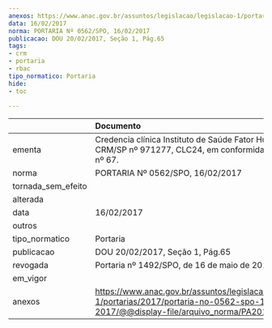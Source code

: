 ```yaml
---
anexos: https://www.anac.gov.br/assuntos/legislacao/legislacao-1/portarias/2017/portaria-no-0562-spo-16-02-2017/@@display-file/arquivo_norma/PA2017-0562.pdf
data: 16/02/2017
norma: PORTARIA Nº 0562/SPO, 16/02/2017
publicacao: DOU 20/02/2017, Seção 1, Pág.65
tags:
- crm
- portaria
- rbac
tipo_normatico: Portaria
hide: 
- toc 
 
---
```


|                    | Documento                                                                                                                                            |
|:-------------------|:-----------------------------------------------------------------------------------------------------------------------------------------------------|
| ementa             | Credencia clínica Instituto de Saúde Fator Humano Ltda., CRM/SP nº 971277, CLC24, em conformidade ao RBAC nº 67.                                     |
| norma              | PORTARIA Nº 0562/SPO, 16/02/2017                                                                                                                     |
| tornada_sem_efeito |                                                                                                                                                      |
| alterada           |                                                                                                                                                      |
| data               | 16/02/2017                                                                                                                                           |
| outros             |                                                                                                                                                      |
| tipo_normatico     | Portaria                                                                                                                                             |
| publicacao         | DOU 20/02/2017, Seção 1, Pág.65                                                                                                                      |
| revogada           | Portaria nº 1492/SPO, de 16 de maio de 2019.                                                                                                         |
| em_vigor           |                                                                                                                                                      |
| anexos             | https://www.anac.gov.br/assuntos/legislacao/legislacao-1/portarias/2017/portaria-no-0562-spo-16-02-2017/@@display-file/arquivo_norma/PA2017-0562.pdf |